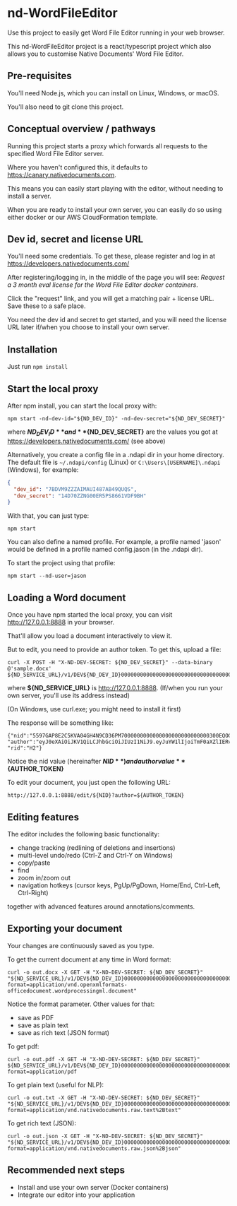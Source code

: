 # nd-WordFileEditor

Use this project to easily get Word File Editor running in your web browser. 

This nd-WordFileEditor project is a react/typescript project which also allows you to customise Native Documents'
Word File Editor.

## Pre-requisites

You'll need Node.js, which you can install on Linux, Windows, or macOS.

You'll also need to git clone this project.

## Conceptual overview / pathways

Running this project starts a proxy which forwards all requests to the specified Word File Editor server. 

Where you haven't configured this, it defaults to https://canary.nativedocuments.com.

This means you can easily start playing with the editor, without needing to install a server.

When you are ready to install your own server, you can easily do so using either docker or our AWS CloudFormation template.

## Dev id, secret and license URL

You'll need some credentials.  To get these, please register and log in at https://developers.nativedocuments.com/ 

After registering/logging in, in the middle of the page you will see:  *Request a 3 month eval license for the Word File Editor docker containers*.

Click the "request" link, and you will get a matching pair + license URL.  Save these to a safe place.

You need the dev id and secret to get started, and you will need the license URL later if/when you choose to install your own server.  

## Installation

Just run `npm install`

## Start the local proxy

After npm install, you can start the local proxy with:

```
npm start -nd-dev-id="${ND_DEV_ID}" -nd-dev-secret="${ND_DEV_SECRET}" 
```

where **${ND_DEV_ID}** and **${ND_DEV_SECRET}** are the values you got at https://developers.nativedocuments.com/  (see above)

Alternatively, you create a config file in a .ndapi dir in your home directory.  The default file is `~/.ndapi/config` (Linux) or `C:\Users\[USERNAME]\.ndapi` (Windows), for example:

```json
{
  "dev_id": "7BDVM9ZZZAIMAUI487AB49QUQS",
  "dev_secret": "14D70ZZNG00ER5PS8661VDF9BH"
}
```

With that, you can just type:

```
npm start 
```

You can also define a named profile.  For example, a profile named 'jason' would be defined in a 
profile named config.jason (in the .ndapi dir).

To start the project using that profile:

```
npm start --nd-user=jason
```

## Loading a Word document

Once you have npm started the local proxy, you can visit http://127.0.0.1:8888 in your browser. 

That'll allow you load a document interactively to view it.

But to edit, you need to provide an author token.  To get this, upload a file:

```
curl -X POST -H "X-ND-DEV-SECRET: ${ND_DEV_SECRET}" --data-binary @'sample.docx' ${ND_SERVICE_URL}/v1/DEV${ND_DEV_ID}00000000000000000000000000000000000000000000000000000000/upload 
```
where **${ND_SERVICE_URL}** is http://127.0.0.1:8888.  (If/when you run your own server, you'll use its address instead)

(On Windows, use curl.exe; you might need to install it first)

The response will be something like:

```
{"nid":"5597GAP8E2C5KVA04GH4N9CD36PM7000000000000000000000000000300EQOGG20ICUI4B2JD62EHC60000",
"author":"eyJ0eXAiOiJKV1QiLCJhbGciOiJIUzI1NiJ9.eyJuYW1lIjoiTmF0aXZlIERvY3VtZW50cyIsIm5pY2tuYW1lIjoibmQifQ.w5bgaJk3L3KzF71ESpKkStcGAaBXAYcmCFCmw5VRhWQ",
"rid":"H2"}
```

Notice the nid value (hereinafter **${NID}**) and author value **${AUTHOR_TOKEN}**

To edit your document, you just open the following URL:

```
http://127.0.0.1:8888/edit/${NID}?author=${AUTHOR_TOKEN}
```

## Editing features

The editor includes the following basic functionality:

- change tracking (redlining of deletions and insertions)
- multi-level undo/redo (Ctrl-Z and Ctrl-Y on Windows)
- copy/paste
- find
- zoom in/zoom out
- navigation hotkeys (cursor keys, PgUp/PgDown, Home/End, Ctrl-Left, Ctrl-Right)

together with advanced features around annotations/comments.

## Exporting your document

Your changes are continuously saved as you type.

To get the current document at any time in Word format: 

```
curl -o out.docx -X GET -H "X-ND-DEV-SECRET: ${ND_DEV_SECRET}" "${ND_SERVICE_URL}/v1/DEV${ND_DEV_ID}00000000000000000000000000000000000000000000000000000000/document/${NID}/?format=application/vnd.openxmlformats-officedocument.wordprocessingml.document"
```

Notice the format parameter.  Other values for that:

- save as PDF
- save as plain text
- save as rich text (JSON format)

To get pdf:

```
curl -o out.pdf -X GET -H "X-ND-DEV-SECRET: ${ND_DEV_SECRET}" ${ND_SERVICE_URL}/v1/DEV${ND_DEV_ID}00000000000000000000000000000000000000000000000000000000/document/${NID}/?format=application/pdf 
```

To get plain text (useful for NLP):

```
curl -o out.txt -X GET -H "X-ND-DEV-SECRET: ${ND_DEV_SECRET}" "${ND_SERVICE_URL}/v1/DEV${ND_DEV_ID}00000000000000000000000000000000000000000000000000000000/document/${NID}/?format=application/vnd.nativedocuments.raw.text%2Btext"
```

To get rich text (JSON):

```
curl -o out.json -X GET -H "X-ND-DEV-SECRET: ${ND_DEV_SECRET}" "${ND_SERVICE_URL}/v1/DEV${ND_DEV_ID}00000000000000000000000000000000000000000000000000000000/document/${NID}/?format=application/vnd.nativedocuments.raw.json%2Bjson"
```

## Recommended next steps

- Install and use your own server (Docker containers)
- Integrate our editor into your application